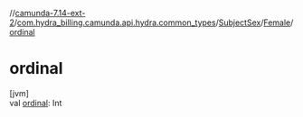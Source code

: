 //[camunda-7.14-ext-2](../../../../index.md)/[com.hydra_billing.camunda.api.hydra.common_types](../../index.md)/[SubjectSex](../index.md)/[Female](index.md)/[ordinal](ordinal.md)

# ordinal

[jvm]\
val [ordinal](ordinal.md): Int
